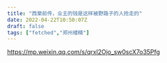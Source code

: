 ```yaml
---
title: "西棠前传，业主的钱是这样被野路子的人抢走的"
date: 2022-04-22T10:50:07Z
draft: false
tags: ["fetched","郑州楼精"]
---
```


https://mp.weixin.qq.com/s/qrxl2Ojo_sw0scX7o35Pfg

